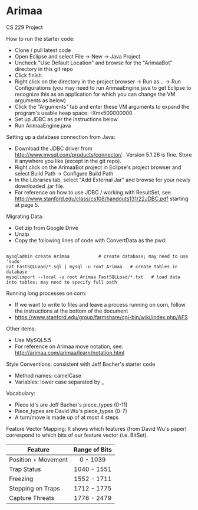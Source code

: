Arimaa
======

CS 229 Project

How to run the starter code:
- Clone / pull latest code
- Open Eclipse and select File -> New -> Java Project
- Uncheck "Use Default Location" and browse for the "ArimaaBot" directory in this git repo
- Click finish.
- Right click on the directory in the project browser -> Run as... -> Run Configurations (you may need to run ArimaaEngine.java to get Eclipse to recognize this as an application for which you can change the VM arguments as below)
- Click the "Arguments" tab and enter these VM arguments to expand the program's usable heap space: -Xmx500000000
- Set up JDBC as per the instructions below
- Run ArimaaEngine.java 

Setting up a database connection from Java:
- Download the JDBC driver from http://www.mysql.com/products/connector/ . Version 5.1.26 is fine. Store it anywhere you like (except in the git repo).
- Right click on the ArimaaBot project in Eclipse's project browser and select Build Path -> Configure Build Path
- In the Libraries tab, select "Add External Jar" and browse for your newly downloaded .jar file. 
- For reference on how to use JDBC / working with ResultSet, see http://www.stanford.edu/class/cs108/handouts131/22JDBC.pdf starting at page 5. 

Migrating Data:
- Get zip from Google Drive
- Unzip
- Copy the following lines of code with ConvertData as the pwd:

<pre><code>
mysqladmin create Arimaa           # create database; may need to use 'sudo'
cat FastSQLLoad/*.sql | mysql -u root Arimaa   # create tables in database
mysqlimport --local -u root Arimaa FastSQLLoad/*.txt   # load data into tables; may need to specify full path
</code></pre>

Running long processes on corn:
- If we want to write to files and leave a process running on corn, follow the instructions at the bottom of the document
- https://www.stanford.edu/group/farmshare/cgi-bin/wiki/index.php/AFS

Other items: 
- Use MySQL5.5
- For reference on Arimaa move notation, see: http://arimaa.com/arimaa/learn/notation.html


Style Conventions: consistent with Jeff Bacher's starter code
- Method names: camelCase
- Variables: lower case separated by _

Vocabulary:
- Piece id's are Jeff Bacher's piece_types (0-11)
- Piece_types are David Wu's piece_types (0-7)
- A turn/move is made up of at most 4 steps


Feature Vector Mapping:
It shows which features (from David Wu's paper) correspond to which bits of our feature vector (i.e. BitSet).

| Feature | Range of Bits |
| ------ |:---:|
| Position + Movement | 0 - 1039 |
| Trap Status | 1040 - 1551 |
| Freezing | 1552 - 1711 |
| Stepping on Traps | 1712 - 1775 |
| Capture Threats | 1776 - 2479 |
